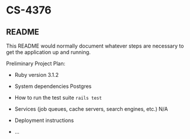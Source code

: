 # CS-4376

## README

This README would normally document whatever steps are necessary to get the
application up and running.

Preliminary Project Plan: 

* Ruby version
3.1.2
* System dependencies
Postgres

* How to run the test suite
`rails test`
* Services (job queues, cache servers, search engines, etc.)
N/A
* Deployment instructions

* ...
